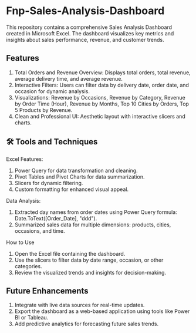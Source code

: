 # Fnp-Sales-Analysis-Dashboard


This repository contains a comprehensive Sales Analysis Dashboard created in Microsoft Excel. The dashboard visualizes key metrics and insights about sales performance, revenue, and customer trends.<br/>

## Features

1. Total Orders and Revenue Overview: Displays total orders, total revenue, average delivery time, and average revenue.
2. Interactive Filters: Users can filter data by delivery date, order date, and occasion for dynamic analysis.
3. Visualizations: Revenue by Occasions, Revenue by Category, Revenue by Order Time (Hour), Revenue by Months, Top 10 Cities by Orders, Top 5 Products by Revenue.
4. Clean and Professional UI: Aesthetic layout with interactive slicers and charts.

## 🛠 Tools and Techniques

Excel Features:
1. Power Query for data transformation and cleaning.
2. Pivot Tables and Pivot Charts for data summarization.
3. Slicers for dynamic filtering.
4. Custom formatting for enhanced visual appeal.<br/>
   
Data Analysis:
1. Extracted day names from order dates using Power Query formula: Date.ToText([Order_Date], "ddd").
2. Summarized sales data for multiple dimensions: products, cities, occasions, and time.


How to Use
1. Open the Excel file containing the dashboard.
2. Use the slicers to filter data by date range, occasion, or other categories.
3. Review the visualized trends and insights for decision-making.


## Future Enhancements

1. Integrate with live data sources for real-time updates.
2. Export the dashboard as a web-based application using tools like Power BI or Tableau.
3. Add predictive analytics for forecasting future sales trends.
